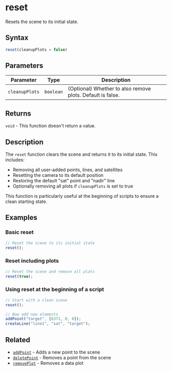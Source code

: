 # reset

Resets the scene to its initial state.

## Syntax

```javascript
reset(cleanupPlots = false)
```

## Parameters

| Parameter      | Type      | Description                                                    |
|----------------|-----------|----------------------------------------------------------------|
| `cleanupPlots` | `boolean` | (Optional) Whether to also remove plots. Default is false.     |

## Returns

`void` - This function doesn't return a value.

## Description

The `reset` function clears the scene and returns it to its initial state. This includes:

- Removing all user-added points, lines, and satellites
- Resetting the camera to its default position
- Restoring the default "sat" point and "nadir" line
- Optionally removing all plots if `cleanupPlots` is set to true

This function is particularly useful at the beginning of scripts to ensure a clean starting state.

## Examples

### Basic reset

```javascript
// Reset the scene to its initial state
reset();
```

### Reset including plots

```javascript
// Reset the scene and remove all plots
reset(true);
```

### Using reset at the beginning of a script

```javascript
// Start with a clean scene
reset();

// Now add new elements
addPoint("target", [6371, 0, 0]);
createLine("line1", "sat", "target");
```

## Related

- [`addPoint`](/dsl/commands/addPoint) - Adds a new point to the scene
- [`deletePoint`](/dsl/commands/deletePoint) - Removes a point from the scene
- [`removePlot`](/dsl/commands/removePlot) - Removes a data plot

